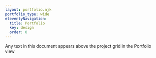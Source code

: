 ```yaml
---
layout: portfolio.njk
portfolio_type: wide
eleventyNavigation:
  title: Portfolio
  key: design
  order: 0
---
```


Any text in this document appears above the project grid in the Portfolio view
